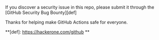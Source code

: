 If you discover a security issue in this repo, please submit it through the [GitHub Security Bug Bounty][def]

Thanks for helping make GitHub Actions safe for everyone.

**[def]: https://hackerone.com/github
**
